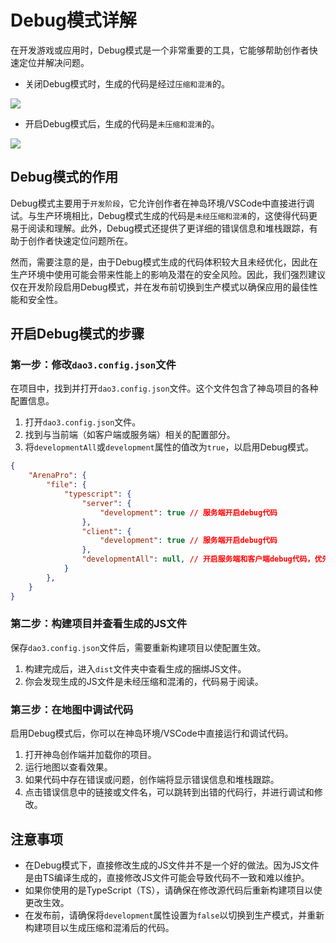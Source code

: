 # Debug模式详解

在开发游戏或应用时，Debug模式是一个非常重要的工具，它能够帮助创作者快速定位并解决问题。

- 关闭Debug模式时，生成的代码是经过`压缩和混淆`的。


![](/QQ20241202-222614.png)

- 开启Debug模式后，生成的代码是`未压缩和混淆`的。

![](/QQ20241202-222905.png)


## Debug模式的作用

Debug模式主要用于`开发阶段`，它允许创作者在神岛环境/VSCode中直接进行调试。与生产环境相比，Debug模式生成的代码是`未经压缩和混淆`的，这使得代码更易于阅读和理解。此外，Debug模式还提供了更详细的错误信息和堆栈跟踪，有助于创作者快速定位问题所在。

然而，需要注意的是，由于Debug模式生成的代码体积较大且未经优化，因此在生产环境中使用可能会带来性能上的影响及潜在的安全风险。因此，我们强烈建议仅在开发阶段启用Debug模式，并在发布前切换到生产模式以确保应用的最佳性能和安全性。

## 开启Debug模式的步骤

### 第一步：修改`dao3.config.json`文件

在项目中，找到并打开`dao3.config.json`文件。这个文件包含了神岛项目的各种配置信息。

1. 打开`dao3.config.json`文件。
2. 找到与当前端（如客户端或服务端）相关的配置部分。
3. 将`developmentAll`或`development`属性的值改为`true`，以启用Debug模式。

```json
{
    "ArenaPro": {
        "file": {
            "typescript": {
                "server": {
                    "development": true // 服务端开启debug代码
                },
                "client": {
                    "development": true // 服务端开启debug代码
                },
                "developmentAll": null, // 开启服务端和客户端debug代码，优先级最高，null表示忽略该属性。
            }
        },
    }
}
```

### 第二步：构建项目并查看生成的JS文件

保存`dao3.config.json`文件后，需要重新构建项目以使配置生效。

1. 构建完成后，进入`dist`文件夹中查看生成的捆绑JS文件。
2. 你会发现生成的JS文件是未经压缩和混淆的，代码易于阅读。

### 第三步：在地图中调试代码

启用Debug模式后，你可以在神岛环境/VSCode中直接运行和调试代码。

1. 打开神岛创作端并加载你的项目。
2. 运行地图以查看效果。
3. 如果代码中存在错误或问题，创作端将显示错误信息和堆栈跟踪。
4. 点击错误信息中的链接或文件名，可以跳转到出错的代码行，并进行调试和修改。

## 注意事项

- 在Debug模式下，直接修改生成的JS文件并不是一个好的做法。因为JS文件是由TS编译生成的，直接修改JS文件可能会导致代码不一致和难以维护。
- 如果你使用的是TypeScript（TS），请确保在修改源代码后重新构建项目以使更改生效。
- 在发布前，请确保将`development`属性设置为`false`以切换到生产模式，并重新构建项目以生成压缩和混淆后的代码。
